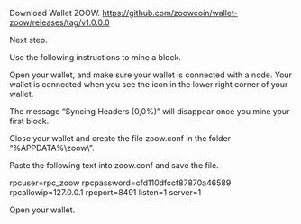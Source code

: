 Download Wallet ZOOW.
https://github.com/zoowcoin/wallet-zoow/releases/tag/v1.0.0.0

Next step.

Use the following instructions to mine a block.

Open your wallet, and make sure your wallet is connected with a node. 
Your wallet is connected when you see the icon  in the lower right corner of your wallet.

The message “Syncing Headers (0,0%)” will disappear once you mine your first block.

Close your wallet and create the file zoow.conf in the folder “%APPDATA%\zoow\”.

Paste the following text into zoow.conf and save the file.

rpcuser=rpc_zoow
rpcpassword=cfd110dfccf87870a46589
rpcallowip=127.0.0.1
rpcport=8491
listen=1
server=1

Open your wallet.
